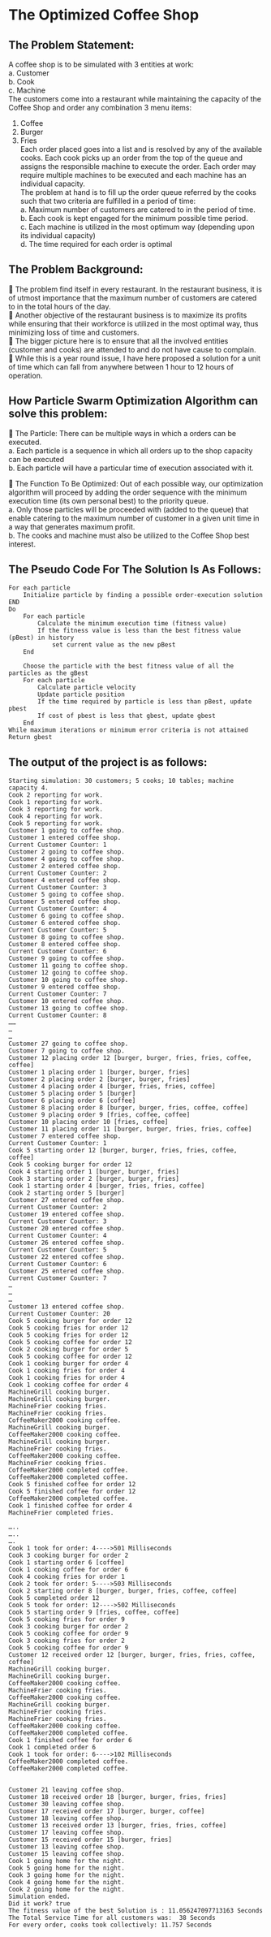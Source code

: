 # The Optimized Coffee Shop

## The Problem Statement:  
A coffee shop is to be simulated with 3 entities at work:  
a.	Customer  
b.	Cook  
c.	Machine  
The customers come into a restaurant while maintaining the capacity of the Coffee Shop and order any combination 3 menu items:  
1.	Coffee  
2.	Burger  
3.	Fries  
Each order placed goes into a list and is resolved by any of the available cooks. Each cook picks up an order from the top of the queue and assigns the responsible machine to execute the order. Each order may require multiple machines to be executed and each machine has an individual capacity.   
The problem at hand is to fill up the order queue referred by the cooks such that two criteria are fulfilled in a period of time:  
a.	Maximum number of customers are catered to in the period of time.  
b.	Each cook is kept engaged for the minimum possible time period.  
c.	Each machine is utilized in the most optimum way (depending upon its individual capacity)  
d.	The time required for each order is optimal  

## The Problem Background:
	The problem find itself in every restaurant. In the restaurant business, it is of utmost importance that the maximum number of customers are catered to in the total hours of the day.   
	Another objective of the restaurant business is to maximize its profits while ensuring that their workforce is utilized in the most optimal way, thus minimizing loss of time and customers.  
	The bigger picture here is to ensure that all the involved entities (customer and cooks) are attended to and do not have cause to complain.  
	While this is a year round issue, I have here proposed a solution for a unit of time which can fall from anywhere between 1 hour to 12 hours of operation.  

## How Particle Swarm Optimization Algorithm can solve this problem:
	The Particle: There can be multiple ways in which a orders can be executed.   
a.	Each particle is a sequence in which all orders up to the shop capacity can be executed  
b.	Each particle will have a particular time of execution associated with it.  

	The Function To Be Optimized: Out of each possible way, our optimization algorithm will proceed by adding the order sequence with the minimum execution time (its own personal best) to the priority queue.  
a.	Only those particles will be proceeded with (added to the queue) that enable catering to the maximum number of customer in a given unit time in a way that generates maximum profit.  
b.	The cooks and machine must also be utilized to the Coffee Shop best interest.  

## The Pseudo Code For The Solution Is As Follows:
```
For each particle   
    Initialize particle by finding a possible order-execution solution  
END  
Do  
    For each particle   
        Calculate the minimum execution time (fitness value)  
        If the fitness value is less than the best fitness value (pBest) in history  
            set current value as the new pBest  
    End  

    Choose the particle with the best fitness value of all the particles as the gBest  
    For each particle   
        Calculate particle velocity   
        Update particle position  
        If the time required by particle is less than pBest, update pbest  
        If cost of pbest is less that gbest, update gbest  
    End   
While maximum iterations or minimum error criteria is not attained  
Return gbest  
```

## The output of the project is as follows:



```
Starting simulation: 30 customers; 5 cooks; 10 tables; machine capacity 4.
Cook 2 reporting for work.
Cook 1 reporting for work.
Cook 3 reporting for work.
Cook 4 reporting for work.
Cook 5 reporting for work.
Customer 1 going to coffee shop.
Customer 1 entered coffee shop.
Current Customer Counter: 1
Customer 2 going to coffee shop.
Customer 4 going to coffee shop.
Customer 2 entered coffee shop.
Current Customer Counter: 2
Customer 4 entered coffee shop.
Current Customer Counter: 3
Customer 5 going to coffee shop.
Customer 5 entered coffee shop.
Current Customer Counter: 4
Customer 6 going to coffee shop.
Customer 6 entered coffee shop.
Current Customer Counter: 5
Customer 8 going to coffee shop.
Customer 8 entered coffee shop.
Current Customer Counter: 6
Customer 9 going to coffee shop.
Customer 11 going to coffee shop.
Customer 12 going to coffee shop.
Customer 10 going to coffee shop.
Customer 9 entered coffee shop.
Current Customer Counter: 7
Customer 10 entered coffee shop.
Customer 13 going to coffee shop.
Current Customer Counter: 8
……
…
…
Customer 27 going to coffee shop.
Customer 7 going to coffee shop.
Customer 12 placing order 12 [burger, burger, fries, fries, coffee, coffee]
Customer 1 placing order 1 [burger, burger, fries]
Customer 2 placing order 2 [burger, burger, fries]
Customer 4 placing order 4 [burger, fries, fries, coffee]
Customer 5 placing order 5 [burger]
Customer 6 placing order 6 [coffee]
Customer 8 placing order 8 [burger, burger, fries, coffee, coffee]
Customer 9 placing order 9 [fries, coffee, coffee]
Customer 10 placing order 10 [fries, coffee]
Customer 11 placing order 11 [burger, burger, fries, fries, coffee]
Customer 7 entered coffee shop.
Current Customer Counter: 1
Cook 5 starting order 12 [burger, burger, fries, fries, coffee, coffee]
Cook 5 cooking burger for order 12
Cook 4 starting order 1 [burger, burger, fries]
Cook 3 starting order 2 [burger, burger, fries]
Cook 1 starting order 4 [burger, fries, fries, coffee]
Cook 2 starting order 5 [burger]
Customer 27 entered coffee shop.
Current Customer Counter: 2
Customer 19 entered coffee shop.
Current Customer Counter: 3
Customer 20 entered coffee shop.
Current Customer Counter: 4
Customer 26 entered coffee shop.
Current Customer Counter: 5
Customer 22 entered coffee shop.
Current Customer Counter: 6
Customer 25 entered coffee shop.
Current Customer Counter: 7
…
…
…
Customer 13 entered coffee shop.
Current Customer Counter: 20
Cook 5 cooking burger for order 12
Cook 5 cooking fries for order 12
Cook 5 cooking fries for order 12
Cook 5 cooking coffee for order 12
Cook 2 cooking burger for order 5
Cook 5 cooking coffee for order 12
Cook 1 cooking burger for order 4
Cook 1 cooking fries for order 4
Cook 1 cooking fries for order 4
Cook 1 cooking coffee for order 4
MachineGrill cooking burger.
MachineGrill cooking burger.
MachineFrier cooking fries.
MachineFrier cooking fries.
CoffeeMaker2000 cooking coffee.
MachineGrill cooking burger.
CoffeeMaker2000 cooking coffee.
MachineGrill cooking burger.
MachineFrier cooking fries.
CoffeeMaker2000 cooking coffee.
MachineFrier cooking fries.
CoffeeMaker2000 completed coffee.
CoffeeMaker2000 completed coffee.
Cook 5 finished coffee for order 12
Cook 5 finished coffee for order 12
CoffeeMaker2000 completed coffee.
Cook 1 finished coffee for order 4
MachineFrier completed fries.

…..
…..
….
Cook 1 took for order: 4---->501 Milliseconds
Cook 3 cooking burger for order 2
Cook 1 starting order 6 [coffee]
Cook 1 cooking coffee for order 6
Cook 4 cooking fries for order 1
Cook 2 took for order: 5---->503 Milliseconds
Cook 2 starting order 8 [burger, burger, fries, coffee, coffee]
Cook 5 completed order 12
Cook 5 took for order: 12---->502 Milliseconds
Cook 5 starting order 9 [fries, coffee, coffee]
Cook 5 cooking fries for order 9
Cook 3 cooking burger for order 2
Cook 5 cooking coffee for order 9
Cook 3 cooking fries for order 2
Cook 5 cooking coffee for order 9
Customer 12 received order 12 [burger, burger, fries, fries, coffee, coffee]
MachineGrill cooking burger.
MachineGrill cooking burger.
CoffeeMaker2000 cooking coffee.
MachineFrier cooking fries.
CoffeeMaker2000 cooking coffee.
MachineGrill cooking burger.
MachineFrier cooking fries.
MachineFrier cooking fries.
CoffeeMaker2000 cooking coffee.
CoffeeMaker2000 completed coffee.
Cook 1 finished coffee for order 6
Cook 1 completed order 6
Cook 1 took for order: 6---->102 Milliseconds
CoffeeMaker2000 completed coffee.
CoffeeMaker2000 completed coffee.


Customer 21 leaving coffee shop.
Customer 18 received order 18 [burger, burger, fries, fries]
Customer 30 leaving coffee shop.
Customer 17 received order 17 [burger, burger, coffee]
Customer 18 leaving coffee shop.
Customer 13 received order 13 [burger, fries, fries, coffee]
Customer 17 leaving coffee shop.
Customer 15 received order 15 [burger, fries]
Customer 13 leaving coffee shop.
Customer 15 leaving coffee shop.
Cook 1 going home for the night.
Cook 5 going home for the night.
Cook 3 going home for the night.
Cook 4 going home for the night.
Cook 2 going home for the night.
Simulation ended.
Did it work? true
The fitness value of the best Solution is : 11.056247097713163 Seconds
The Total Service Time for all customers was:  38 Seconds
For every order, cooks took collectively: 11.757 Seconds
```



